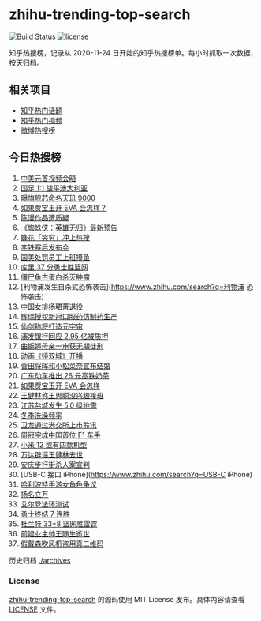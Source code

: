 # zhihu-trending-top-search

[![Build Status](https://github.com/justjavac/zhihu-trending-top-search/workflows/ci/badge.svg?branch=main)](https://github.com/justjavac/zhihu-trending-top-search/actions)
[![license](https://img.shields.io/github/license/justjavac/zhihu-trending-top-search)](https://github.com/justjavac/zhihu-trending-top-search/blob/main/LICENSE)

知乎热搜榜，记录从 2020-11-24 日开始的知乎热搜榜单。每小时抓取一次数据，按天[归档](./archives)。

## 相关项目

- [知乎热门话题](https://github.com/justjavac/zhihu-trending-hot-questions)
- [知乎热门视频](https://github.com/justjavac/zhihu-trending-hot-video)
- [微博热搜榜](https://github.com/justjavac/weibo-trending-hot-search)

## 今日热搜榜

<!-- BEGIN -->
<!-- 最后更新时间 Wed Nov 17 2021 21:19:56 GMT+0800 (China Standard Time) -->

1. [中美元首视频会晤](https://www.zhihu.com/search?q=中美会晤)
1. [国足 1:1 战平澳大利亚](https://www.zhihu.com/search?q=中国男足)
1. [曝旗舰芯命名天玑 9000](https://www.zhihu.com/search?q=天玑9000)
1. [如果贾宝玉开 EVA 会怎样？](https://www.zhihu.com/search?q=贾宝玉)
1. [陈漫作品遭质疑](https://www.zhihu.com/search?q=陈漫)
1. [《蜘蛛侠：英雄无归》最新预告](https://www.zhihu.com/search?q=蜘蛛侠)
1. [蜂花「哭穷」冲上热搜](https://www.zhihu.com/search?q=蜂花)
1. [李铁赛后发布会](https://www.zhihu.com/search?q=李铁)
1. [国美处罚员工上班摸鱼](https://www.zhihu.com/search?q=国美)
1. [库里 37 分勇士胜篮网](https://www.zhihu.com/search?q=勇士)
1. [僵尸鱼古蛋白杀灭肿瘤](https://www.zhihu.com/search?q=僵尸鱼)
1. [利物浦发生自杀式恐怖袭击](https://www.zhihu.com/search?q=利物浦 恐怖袭击)
1. [中国女排杨珺菁退役](https://www.zhihu.com/search?q=杨珺菁)
1. [辉瑞授权新冠口服药仿制药生产](https://www.zhihu.com/search?q=辉瑞)
1. [仙剑称将打造元宇宙](https://www.zhihu.com/search?q=仙剑奇侠传)
1. [浦发银行回应 2.95 亿被质押](https://www.zhihu.com/search?q=浦发银行)
1. [曲婉婷母亲一审获无期徒刑](https://www.zhihu.com/search?q=曲婉婷母亲)
1. [动画《镜双城》开播](https://www.zhihu.com/search?q=镜双城)
1. [菅田将晖和小松菜奈宣布结婚](https://www.zhihu.com/search?q=菅田将晖)
1. [广东动车推出 26 元高铁奶茶](https://www.zhihu.com/search?q=高铁奶茶)
1. [如果贾宝玉开 EVA 会怎样](https://www.zhihu.com/search?q=贾宝玉)
1. [王健林称王思聪没兴趣接班](https://www.zhihu.com/search?q=王健林)
1. [江苏盐城发生 5.0 级地震](https://www.zhihu.com/search?q=盐城地震)
1. [冬季洗澡频率](https://www.zhihu.com/search?q=冬季洗澡)
1. [卫龙通过港交所上市聆讯](https://www.zhihu.com/search?q=卫龙)
1. [周冠宇成中国首位 F1 车手](https://www.zhihu.com/search?q=周冠宇)
1. [小米 12 或有四款机型](https://www.zhihu.com/search?q=小米12)
1. [万达辟谣王健林去世](https://www.zhihu.com/search?q=王健林去世)
1. [安庆步行街杀人案宣判](https://www.zhihu.com/search?q=安庆步行街杀人案)
1. [USB-C 接口 iPhone](https://www.zhihu.com/search?q=USB-C iPhone)
1. [哈利波特手游女角色争议](https://www.zhihu.com/search?q=哈利波特魔法觉醒)
1. [扬名立万](https://www.zhihu.com/search?q=扬名立万)
1. [艾尔登法环测试](https://www.zhihu.com/search?q=艾尔登法环)
1. [勇士终结 7 连胜](https://www.zhihu.com/search?q=勇士)
1. [杜兰特 33+8 篮网胜雷霆](https://www.zhihu.com/search?q=篮网)
1. [前建业主帅王随生逝世](https://www.zhihu.com/search?q=王随生)
1. [假戴森吹风机盗用真二维码](https://www.zhihu.com/search?q=假戴森吹风机)

<!-- END -->

历史归档 [./archives](./archives)

### License

[zhihu-trending-top-search](https://github.com/justjavac/zhihu-trending-top-search)
的源码使用 MIT License 发布。具体内容请查看 [LICENSE](./LICENSE) 文件。

